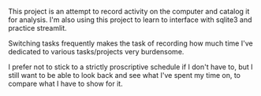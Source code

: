 This project is an attempt to record activity on the computer and catalog it for analysis. I'm also using this project to learn to interface with sqlite3 and practice streamlit.  

Switching tasks frequently makes the task of recording how much time I've dedicated to various tasks/projects very burdensome.  

I prefer not to stick to a strictly proscriptive schedule if I don't have to, but I still want to be able to look back and see what I've spent my time on, to compare what I have to show for it.